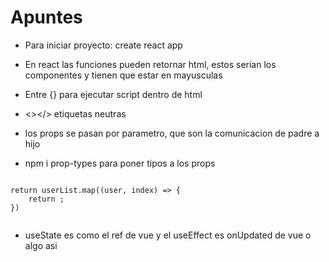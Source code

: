 <h1>Apuntes</h1>

- Para iniciar proyecto: create react app <Nombre proyecto>

- En react las funciones pueden retornar html, estos serian los componentes y tienen que estar en mayusculas

- Entre {} para ejecutar script dentro de html

- <></> etiquetas neutras

- los props se pasan por parametro, que son la comunicacion de padre a hijo

- npm i prop-types para poner tipos a los props

<code>
return userList.map((user, index) => {
    return <User userInfo={user} key={index} />;
})
 </code>

- useState es como el ref de vue y el useEffect es onUpdated de vue o algo asi
